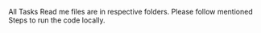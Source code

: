 All Tasks Read me files are in respective folders. Please follow mentioned Steps to run the code locally.
